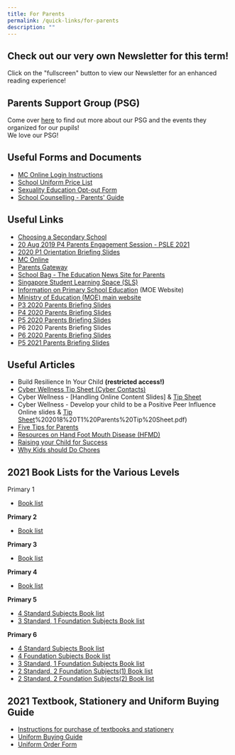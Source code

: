 ```yaml
---
title: For Parents
permalink: /quick-links/for-parents
description: ""
---
```

Check out our very own Newsletter for this term!
------------------------------------------------

  
  
Click on the "fullscreen" button to view our Newsletter for an enhanced reading experience!  
  

Parents Support Group (PSG)
---------------------------

  
Come over [here](https://yiochukangpri.moe.edu.sg/partners/parent-support-group-psg) to find out more about our PSG and the events they organized for our pupils!   
We love our PSG!  
  

Useful Forms and Documents
--------------------------

  

*   [MC Online Login Instructions](/files/MCE%20Parents'%20Talk%202015%20Compatibility%20Modee.pdf)
*   [School Uniform Price List](/files/2019_Uniform.pdf)
*   [Sexuality Education Opt-out Form](/files/2018_SEd_Parents'%20Opt-out%20Form.pdf)
*   [School Counselling - Parents' Guide](https://docs.google.com/a/yckps.edu.sg/viewer?a=v&pid=sites&srcid=eWNrcHMuZWR1LnNnfHlja3BzLWxlYXZlZm9ybXxneDo3YTNjNmQ4OTY2YWY0OTA1)

Useful Links
------------

*   [Choosing a Secondary School](https://www.schoolbag.sg/story/the-next-phase-choosing-a-secondary-school?utm_source=newsletter&utm_medium=email&utm_campaign=2019-Oct)
*   [20 Aug 2019 P4 Parents Engagement Session - PSLE 2021](/files/P4%20Parents%20Engagement%20Session%20%20-%20PSLE%202021%20-%2020%20August%202019.pdf)
*   [2020 P1 Orientation Briefing Slides](/files/P1%20(2020)%20Orientation%20Slides%20By%20Vice%20Principal.pdf)
*   [MC Online](https://www.mconline.sg/LEAD/login/lms_login.aspx)
*   [Parents Gateway](https://pg.moe.edu.sg/)
*   [School Bag - The Education News Site for Parents](https://www.schoolbag.sg/)
*   [Singapore Student Learning Space (SLS)](http://learning.moe.edu.sg/)
*   [Information on Primary School Education](https://www.moe.gov.sg/education/primary) (MOE Website)
*   [Ministry of Education (MOE) main website](https://www.moe.gov.sg/)
*   [P3 2020 Parents Briefing Slides](/files/2020%20P3%20Parents%20Briefing%20Session_7%20Feb%202020_website.pdf)
*   [P4 2020 Parents Briefing Slides](/files/P4%20%20Parents%20Briefing%20Jan%202020.pdf)
*   [P5 2020 Parents Briefing Slides](/files/2020%20P5%20Parents%20Briefing%20Session_7%20Feb%202020_Website.pdf)
*   P6 2020 Parents Briefing Slides
*   [P6 2020 Parents Briefing Slides](/files/P6%20Parents%20Briefing_13%20Jan%202021_Web.pdf)
*   [P5 2021 Parents Briefing Slides](/files/2021%20P5%20Parents%20Briefing_15%20Jan_Sch%20Website.pdf)

Useful Articles
---------------

  

*   Build Resilience In Your Child **(restricted access!)**
*   [Cyber Wellness Tip Sheet (Cyber Contacts)](/files/Cyberwellness%20%20Tip%20sheet%20for%20Parents.pdf)
*   Cyber Wellness - [Handling Online Content Slides] & [Tip Sheet](/files/3B%20%202018%20T2%20Parents%20Tip%20Sheet.pdf) 
*   Cyber Wellness - Develop your child to be a Positive Peer Influence Online slides & [Tip Sheet](/files/3B)%202018%20T1%20Parents%20Tip%20Sheet.pdf) 
*   [Five Tips for Parents](https://docs.google.com/a/yckps.edu.sg/viewer?a=v&pid=sites&srcid=eWNrcHMuZWR1LnNnfHlja3BzLWxlYXZlZm9ybXxneDo3NzRiZjc3OWZlNmEzZmQ)
*   [Resources on Hand Foot Mouth Disease (HFMD)](http://www.hpb.gov.sg/HOPPortal/dandc-article/792)
*   [Raising your Child for Success](https://www.schoolbag.sg/story/raising-your-child-for-success#.V4xsxet97IX)
*   [Why Kids should Do Chores](https://www.schoolbag.sg/story/why-kids-should-do-chores#.V1RPLrh97IU)

2021 Book Lists for the Various Levels
--------------------------------------

  
Primary 1  

*   [Book list](/files/P1%20Booklist%202021.pdf)

  

**Primary 2**

*   [Book list](/files/P2%20Booklist%202021.pdf)
  

**Primary 3**

*   [Book list](/files/P3%20Booklist%202021.pdf)

  

**Primary 4**

*   [Book list](/files/P4%20Booklist%202021.pdf)

  

**Primary 5** 

*   [4 Standard Subjects Book list](/files/P5%20Booklist%202021.pdf)
*   [3 Standard, 1 Foundation Subjects Book list](/files/P5%203S1F%20Booklist%202021.pdf)

**Primary 6**

*   [4 Standard Subjects Book list](/files/P6%20Boolist%202021.pdf)
*   [4 Foundation Subjects Book list](/files/P6%20Foundation%20Booklist%202021.pdf)
*   [3 Standard, 1 Foundation Subjects Book list](/files/P6%203S1F%20Booklist.pdf)
*   [2 Standard, 2 Foundation Subjects(1) Book list](/files/P6%202S2F%20-%201%20Booklist.pdf)
*   [2 Standard, 2 Foundation Subjects(2) Book list](/files/P6%202S2F%20-%202%20Booklist.pdf)

2021 Textbook, Stationery and Uniform Buying Guide
--------------------------------------------------

  

*   [Instructions for purchase of textbooks and stationery](https://yiochukangpri.moe.edu.sg/qql/slot/u746/2020/booklist/Intructions%20For%20Purhcase%20of%20Textbooks%20%20Stationery%202020%20(002).pptx)
*   [Uniform Buying Guide](/files/Uniform%20buying%20guidee.pdf)
*   [Uniform Order Form](/files/Uniform%20Order%20form.pdf)